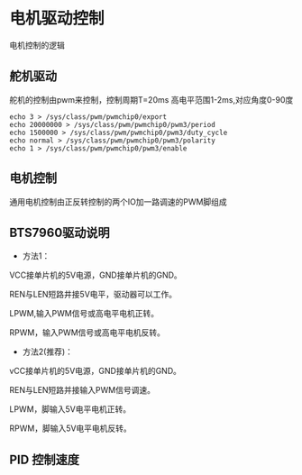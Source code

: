 # 电机驱动控制
电机控制的逻辑

## 舵机驱动
舵机的控制由pwm来控制，控制周期T=20ms 高电平范围1-2ms,对应角度0-90度
```
echo 3 > /sys/class/pwm/pwmchip0/export
echo 20000000 > /sys/class/pwm/pwmchip0/pwm3/period
echo 1500000 > /sys/class/pwm/pwmchip0/pwm3/duty_cycle
echo normal > /sys/class/pwm/pwmchip0/pwm3/polarity
echo 1 > /sys/class/pwm/pwmchip0/pwm3/enable
```

## 电机控制
通用电机控制由正反转控制的两个IO加一路调速的PWM脚组成

## BTS7960驱动说明
* 方法1：

VCC接单片机的5V电源，GND接单片机的GND。

REN与LEN短路井接5V电平，驱动器可以工作。

LPWM,输入PWM信号或高电平电机正转。

RPWM，输入PWM信号或高电平电机反转。

* 方法2(推荐)：

vCC接单片机的5V电源，GND接单片机的GND。

REN与LEN短路并接输入PWM信号调速。

LPWM，脚输入5V电平电机正转。

RPWM，脚输入5V电平电机反转。

## PID 控制速度
